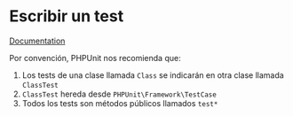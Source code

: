 # Escribir un test

[Documentation](<https://phpunit.readthedocs.io/en/8.1/writing-tests-for-phpunit.html>)

Por convención, PHPUnit nos recomienda que:

1. Los tests de una clase llamada `Class` se indicarán en otra clase llamada `ClassTest`
2. `ClassTest` hereda desde `PHPUnit\Framework\TestCase`
3. Todos los tests son métodos públicos llamados `test*`


